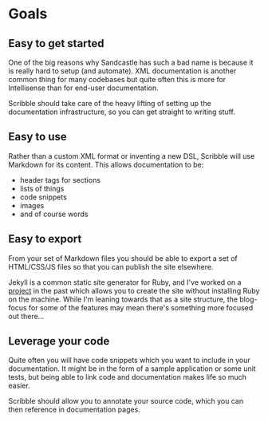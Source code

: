 # Goals

## Easy to get started

One of the big reasons why Sandcastle has such a bad name is because it is really hard to setup (and automate). XML documentation is another common thing for many codebases but quite often this is more for Intellisense than for end-user documentation.

Scribble should take care of the heavy lifting of setting up the documentation infrastructure, so you can get straight to writing stuff.

## Easy to use

Rather than a custom XML format or inventing a new DSL, Scribble will use Markdown for its content. This allows documentation to be:

 - header tags for sections
 - lists of things
 - code snippets
 - images
 - and of course words

## Easy to export

From your set of Markdown files you should be able to export a set of HTML/CSS/JS files so that you can publish the site elsewhere.

Jekyll is a common static site generator for Ruby, and I've worked on a [project](https://github.com/Code52/pretzel) in the past which allows you to create the site without installing Ruby on the machine. While I'm leaning towards that as a site structure, the blog-focus for some of the features may mean there's something more focused out there...

## Leverage your code

Quite often you will have code snippets which you want to include in your documentation. It might be in the form of a sample application or some unit tests, but being able to link code and documentation makes life so much easier. 

Scribble should allow you to annotate your source code, which you can then reference in documentation pages.
